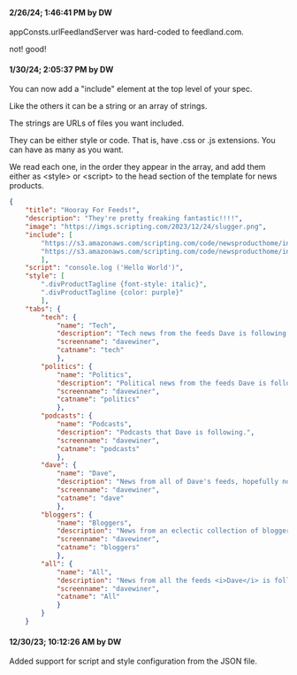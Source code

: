 #### 2/26/24; 1:46:41 PM by DW

appConsts.urlFeedlandServer was hard-coded to feedland.com. 

not! good! 

#### 1/30/24; 2:05:37 PM by DW

You can now add a "include" element at the top level of your spec.

Like the others it can be a string or an array of strings.

The strings are URLs of files you want included.

They can be either style or code. That is, have .css or .js extensions. You can have as many as you want.

We read each one, in the order they appear in the array, and add them either as &lt;style> or &lt;script> to the head section of the template for news products.

```JSON{	"title": "Hooray For Feeds!",	"description": "They're pretty freaking fantastic!!!!",	"image": "https://imgs.scripting.com/2023/12/24/slugger.png",	"include": [		"https://s3.amazonaws.com/scripting.com/code/newsproducthome/includes/test.js",		"https://s3.amazonaws.com/scripting.com/code/newsproducthome/includes/test.css"		],	"script": "console.log ('Hello World')",	"style": [		".divProductTagline {font-style: italic}",		".divProductTagline {color: purple}"		],	"tabs": {		"tech": {			"name": "Tech",			"description": "Tech news from the feeds Dave is following.",			"screenname": "davewiner",			"catname": "tech"			},		"politics": {			"name": "Politics",			"description": "Political news from the feeds Dave is following.",			"screenname": "davewiner",			"catname": "politics"			},		"podcasts": {			"name": "Podcasts",			"description": "Podcasts that Dave is following.",			"screenname": "davewiner",			"catname": "podcasts"			},		"dave": {			"name": "Dave",			"description": "News from all of Dave's feeds, hopefully not too much repetition.",			"screenname": "davewiner",			"catname": "dave"			},		"bloggers": {			"name": "Bloggers",			"description": "News from an eclectic collection of bloggers.",			"screenname": "davewiner",			"catname": "bloggers"			},		"all": {			"name": "All",			"description": "News from all the feeds <i>Dave</i> is following.",			"screenname": "davewiner",			"catname": "All"			}		}	}```

#### 12/30/23; 10:12:26 AM by DW

Added support for script and style configuration from the JSON file. 

